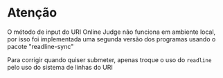 # Atenção

O método de input do URI Online Judge não funciona em ambiente local, por isso foi implementada uma segunda versão dos programas usando o pacote "readline-sync"

Para corrigir quando quiser submeter, apenas troque o uso do `readline` pelo uso do sistema de linhas do URI
